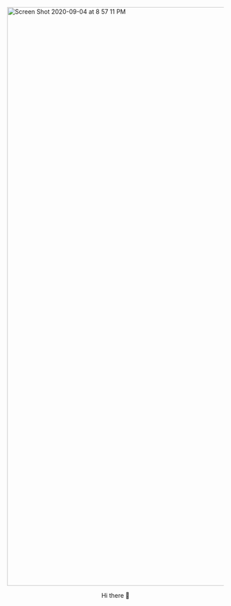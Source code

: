 <img width="1346" alt="Screen Shot 2020-09-04 at 8 57 11 PM" src="https://user-images.githubusercontent.com/33683715/92297168-475c9400-eef1-11ea-9936-133460ae06c5.png">


<p align="center"> Hi there 👋
